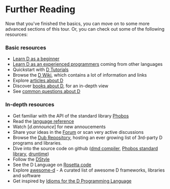 # Further Reading

Now that you've finished the basics, you can move on to some more advanced sections of this tour. Or, you can check out some of the following resources:

### Basic resources

* [Learn D as a beginner](http://ddili.org/ders/d.en/index.html)
* [Learn D as an experienced programmers](http://wiki.dlang.org/Coming_From) coming from other languages
* Quickstart with [D Tutorials](https://wiki.dlang.org/Tutorials)
* Browse the [D Wiki](https://wiki.dlang.org/), which contains a lot of information and links
* Explore [articles about D](http://dlang.org/articles.html)
* Discover [books about D](https://wiki.dlang.org/Books), for an in-depth view
* See [common questions about D](http://dlang.org/faq.html)

### In-depth resources

* Get familiar with the API of the standard library [Phobos](https://dlang.org/phobos)
* Read the [language reference](https://dlang.org/spec/)
* Watch [_d.announce_] for new annoucements
* Share your ideas in the [Forum](https://forum.dlang.org/) or scan very active discussions
* Browse the [Dub Repository](https://code.dlang.org), hosting an ever growing list of 3rd-party D programs and libraries.
* Dive into the source code on github ([dmd compiler](https://github.com/dlang/dmd), [Phobos standard library](https://github.com/dlang/phobos), [druntime](https://github.com/dlang/druntime))
* Follow the [DStyle](http://dlang.org/dstyle.html)
* See the D Language on [Rosetta code](http://rosettacode.org/wiki/Category:D)
* Explore [awesome-d](https://github.com/zhaopuming/awesome-d/blob/master/README.md) - A curated list of awesome D frameworks, libraries and software
* Get inspired by [Idioms for the D Programming Language](https://p0nce.github.io/d-idioms/)

